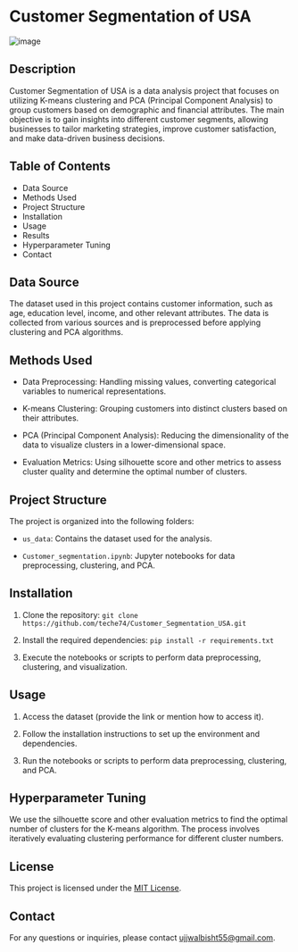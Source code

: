 # Customer Segmentation of USA

![image](https://github.com/teche74/Customer_Segmentation_USA/assets/129526047/8f26dae0-1600-4981-8a9a-d7eb53617b6d)

## Description

Customer Segmentation of USA is a data analysis project that focuses on utilizing K-means clustering and PCA (Principal Component Analysis) to group customers based on demographic and financial attributes. The main objective is to gain insights into different customer segments, allowing businesses to tailor marketing strategies, improve customer satisfaction, and make data-driven business decisions.

## Table of Contents

- Data Source
- Methods Used
- Project Structure
- Installation
- Usage
- Results
- Hyperparameter Tuning
- Contact

## Data Source

The dataset used in this project contains customer information, such as age, education level, income, and other relevant attributes. The data is collected from various sources and is preprocessed before applying clustering and PCA algorithms.

## Methods Used

- Data Preprocessing: Handling missing values, converting categorical variables to numerical representations.

- K-means Clustering: Grouping customers into distinct clusters based on their attributes.

- PCA (Principal Component Analysis): Reducing the dimensionality of the data to visualize clusters in a lower-dimensional space.

- Evaluation Metrics: Using silhouette score and other metrics to assess cluster quality and determine the optimal number of clusters.

## Project Structure

The project is organized into the following folders:

- `us_data`: Contains the dataset used for the analysis.

- `Customer_segmentation.ipynb`: Jupyter notebooks for data preprocessing, clustering, and PCA.

  
## Installation

1. Clone the repository: `git clone https://github.com/teche74/Customer_Segmentation_USA.git`

2. Install the required dependencies: `pip install -r requirements.txt`

3. Execute the notebooks or scripts to perform data preprocessing, clustering, and visualization.

## Usage

1. Access the dataset (provide the link or mention how to access it).

2. Follow the installation instructions to set up the environment and dependencies.

3. Run the notebooks or scripts to perform data preprocessing, clustering, and PCA.

## Hyperparameter Tuning

We use the silhouette score and other evaluation metrics to find the optimal number of clusters for the K-means algorithm. The process involves iteratively evaluating clustering performance for different cluster numbers.

## License

This project is licensed under the [MIT License](LICENSE).

## Contact

For any questions or inquiries, please contact [ujjwalbisht55@gmail.com](mailto:ujjwalbisht55@gmail.com).
